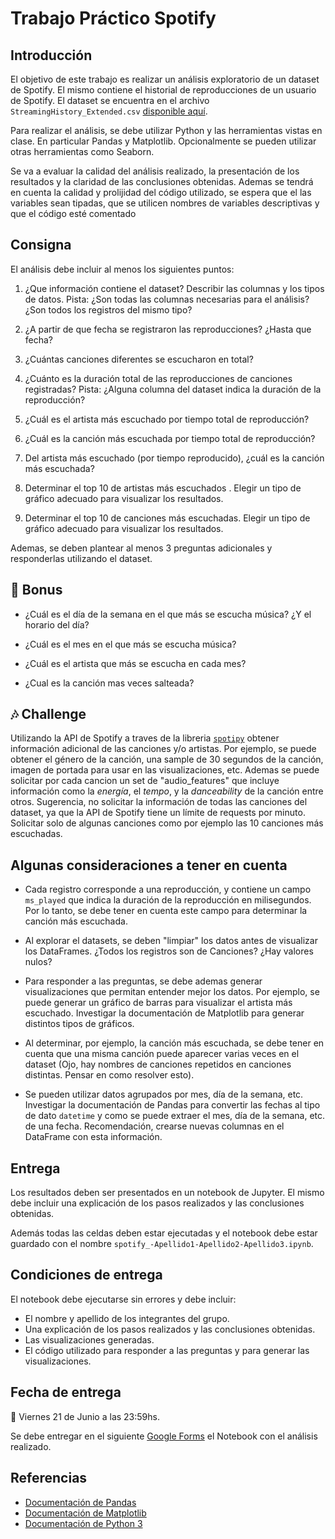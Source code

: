 # Trabajo Práctico Spotify

## Introducción

El objetivo de este trabajo es realizar un análisis exploratorio de un dataset de Spotify. El mismo contiene el historial de reproducciones de un usuario de Spotify. El dataset se encuentra en el archivo `StreamingHistory_Extended.csv` [disponible aquí](https://github.com/IgnacioPardo/Tecnologias_Exponenciales_2024/tree/main/TP_Spotify).

Para realizar el análisis, se debe utilizar Python y las herramientas vistas en clase. En particular Pandas y Matplotlib. Opcionalmente se pueden utilizar otras herramientas como Seaborn.

Se va a evaluar la calidad del análisis realizado, la presentación de los resultados y la claridad de las conclusiones obtenidas. Ademas se tendrá en cuenta la calidad y prolijidad del código utilizado, se espera que el las variables sean tipadas, que se utilicen nombres de variables descriptivas y que el código esté comentado

## Consigna

El análisis debe incluir al menos los siguientes puntos:

1. ¿Que información contiene el dataset? Describir las columnas y los tipos de datos. Pista: ¿Son todas las columnas necesarias para el análisis? ¿Son todos los registros del mismo tipo?
2. ¿A partir de que fecha se registraron las reproducciones? ¿Hasta que fecha?

3. ¿Cuántas canciones diferentes se escucharon en total?
4. ¿Cuánto es la duración total de las reproducciones de canciones registradas? Pista: ¿Alguna columna del dataset indica la duración de la reproducción?

5. ¿Cuál es el artista más escuchado por tiempo total de reproducción?
6. ¿Cuál es la canción más escuchada por tiempo total de reproducción?

7. Del artista más escuchado (por tiempo reproducido), ¿cuál es la canción más escuchada?

8. Determinar el top 10 de artistas más escuchados . Elegir un tipo de gráfico adecuado para visualizar los resultados.
9. Determinar el top 10 de canciones más escuchadas. Elegir un tipo de gráfico adecuado para visualizar los resultados.

Ademas, se deben plantear al menos 3 preguntas adicionales y responderlas utilizando el dataset.

## 🔋 Bonus

- ¿Cuál es el día de la semana en el que más se escucha música? ¿Y el horario del día?
- ¿Cuál es el mes en el que más se escucha música?
- ¿Cuál es el artista que más se escucha en cada mes?

- ¿Cual es la canción mas veces salteada?

## 🎶 Challenge

Utilizando la API de Spotify a traves de la libreria [`spotipy`](https://spotipy.readthedocs.io/en/2.24.0/) obtener información adicional de las canciones y/o artistas. Por ejemplo, se puede obtener el género de la canción, una sample de 30 segundos de la canción, imagen de portada para usar en las visualizaciones, etc. Ademas se puede solicitar por cada cancion un set de "audio_features" que incluye información como la _energía_, el _tempo_, y la _danceability_ de la canción entre otros. Sugerencia, no solicitar la información de todas las canciones del dataset, ya que la API de Spotify tiene un límite de requests por minuto. Solicitar solo de algunas canciones como por ejemplo las 10 canciones más escuchadas.

## Algunas consideraciones a tener en cuenta

- Cada registro corresponde a una reproducción, y contiene un campo `ms_played` que indica la duración de la reproducción en milisegundos. Por lo tanto, se debe tener en cuenta este campo para determinar la canción más escuchada.
- Al explorar el datasets, se deben "limpiar" los datos antes de visualizar los DataFrames. ¿Todos los registros son de Canciones? ¿Hay valores nulos?

- Para responder a las preguntas, se debe ademas generar visualizaciones que permitan entender mejor los datos. Por ejemplo, se puede generar un gráfico de barras para visualizar el artista más escuchado. Investigar la documentación de Matplotlib para generar distintos tipos de gráficos.
- Al determinar, por ejemplo, la canción más escuchada, se debe tener en cuenta que una misma canción puede aparecer varias veces en el dataset (Ojo, hay nombres de canciones repetidos en canciones distintas. Pensar en como resolver esto).
- Se pueden utilizar datos agrupados por mes, día de la semana, etc. Investigar la documentación de Pandas para convertir las fechas al tipo de dato `datetime` y como se puede extraer el mes, día de la semana, etc. de una fecha. Recomendación, crearse nuevas columnas en el DataFrame con esta información.

## Entrega

Los resultados deben ser presentados en un notebook de Jupyter. El mismo debe incluir una explicación de los pasos realizados y las conclusiones obtenidas.

Además todas las celdas deben estar ejecutadas y el notebook debe estar guardado con el nombre `spotify_-Apellido1-Apellido2-Apellido3.ipynb`.

## Condiciones de entrega

El notebook debe ejecutarse sin errores y debe incluir:

- El nombre y apellido de los integrantes del grupo.
- Una explicación de los pasos realizados y las conclusiones obtenidas.
- Las visualizaciones generadas.
- El código utilizado para responder a las preguntas y para generar las visualizaciones.

## Fecha de entrega

📅 Viernes 21 de Junio a las 23:59hs.

Se debe entregar en el siguiente [Google Forms](https://forms.gle/DRMvjAttSfymSkAH6) el Notebook con el análisis realizado.

## Referencias

- [Documentación de Pandas](https://pandas.pydata.org/docs/)
- [Documentación de Matplotlib](https://matplotlib.org/stable/contents.html)
- [Documentación de Python 3](https://docs.python.org/3/)
